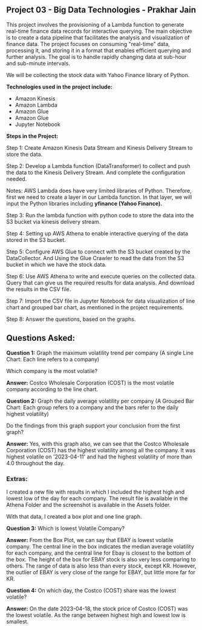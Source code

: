 ## **Project 03 - Big Data Technologies - Prakhar Jain**

This project involves the provisioning of a Lambda function to generate real-time finance data records for interactive querying. The main objective is to create a data pipeline that facilitates the analysis and visualization of finance data. The project focuses on consuming "real-time" data, processing it, and storing it in a format that enables efficient querying and further analysis. The goal is to handle rapidly changing data at sub-hour and sub-minute intervals.

We will be collecting the stock data with Yahoo Finance library of Python.

**Technologies used in the project include:**

- Amazon Kinesis
- Amazon Lambda
- Amazon Glue
- Amazon Glue
- Jupyter Notebook

**Steps in the Project:**

Step 1: Create Amazon Kinesis Data Stream and Kinesis Delivery Stream to store the data.

Step 2: Develop a Lambda function (DataTransformer) to collect and push the data to the Kinesis Delivery Stream. And complete the configuration needed.

Notes: AWS Lambda does have very limited libraries of Python. Therefore, first we need to create a layer in our Lambda function. In that layer, we will input the Python libraries including **yfinance (Yahoo Finance).**

Step 3: Run the lambda function with python code to store the data into the S3 bucket via kinesis delivery stream.

Step 4: Setting up AWS Athena to enable interactive querying of the data stored in the S3 bucket.

Step 5: Configure AWS Glue to connect with the S3 bucket created by the DataCollector. And Using the Glue Crawler to read the data from the S3 bucket in which we have the stock data.

Step 6: Use AWS Athena to write and execute queries on the collected data. Query that can give us the required results for data analysis. And download the results in the CSV file.

Step 7: Import the CSV file in Jupyter Notebook for data visualization of line chart and grouped bar chart, as mentioned in the project requirements.

Step 8: Answer the questions, based on the graphs.

## **Questions Asked:**

**Question 1:** Graph the maximum volatility trend per company (A single Line Chart: Each line refers to a company)

Which company is the most volatile?

**Answer:** Costco Wholesale Corporation (COST) is the most volatile company according to the line chart.

**Question 2:** Graph the daily average volatility per company (A Grouped Bar Chart: Each group refers to a company and the bars refer to the daily highest volatility)

Do the findings from this graph support your conclusion from the first graph?

**Answer:** Yes, with this graph also, we can see that the Costco Wholesale Corporation (COST) has the highest volatility among all the company. It was highest volatile on '2023-04-11' and had the highest volatility of more than 4.0 throughout the day.

### **Extras:**

I created a new file with results in which I included the highest high and lowest low of the day for each company. The result file is available in the Athena Folder and the screenshot is available in the Assets folder.

With that data, I created a box plot and one line graph.

**Question 3:** Which is lowest Volatile Company?

**Answer:** From the Box Plot, we can say that EBAY is lowest volatile company. The central line in the box indicates the median average volatility for each company, and the central line for Ebay is closest to the bottom of the box. The height of the box for EBAY stock is also very less comparing to others. The range of data is also less than every stock, except KR. However, the outlier of EBAY is very close of the range for EBAY, but little more far for KR.

**Question 4:** On which day, the Costco (COST) share was the lowest volatile?

**Answer:** On the date 2023-04-18, the stock price of Costco (COST) was the lowest volatile. As the range between highest high and lowest low is smallest.
